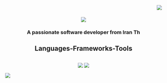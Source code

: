 <img align="right" src="https://visitor-badge.laobi.icu/badge?page_id=salesp07.salesp07" />

<h1 align="center">
    <img src="https://readme-typing-svg.herokuapp.com/?font=Righteous&size=35&center=true&vCenter=true&width=500&height=70&duration=4000&lines=Hi+There!+👋;+I'm+MehdiGhaderi!;" />
</h1>

<h3 align="center" color="black">A passionate software developer from Iran Th </h3>
 
<h2 align="center"> Languages-Frameworks-Tools </h2>
<br/>
<div align="center">
    <img src="https://skillicons.dev/icons?i=vue,jquery,nuxt,html,css,vscode,github,tailwind,git" />
    <img src="https://skillicons.dev/icons?i=nodejs,javascript,mysql,php" /><br>
</div>

<a href="https://www.coffeebede.com/ghael"><img class="img-fluid" src="https://coffeebede.ir/DashboardTemplateV2/app-assets/images/banner/default-yellow.svg" /></a>

<br/> 
